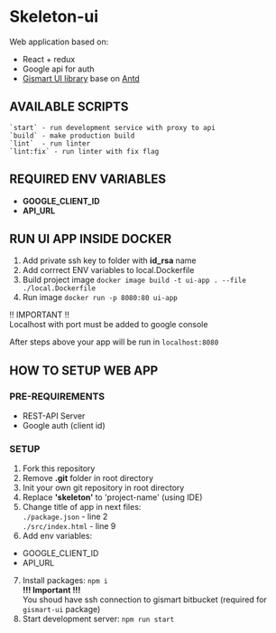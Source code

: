 # Skeleton-ui  

Web application based on:
* React + redux
* Google api for auth
* [Gismart UI library](https://bitbucket.org/gismart/gismart-ui/) base on [Antd](https://ant.design/)

  
## AVAILABLE SCRIPTS  
  
    `start` - run development service with proxy to api  
    `build` - make production build  
    `lint`  - run linter  
    `lint:fix` - run linter with fix flag  
  
## REQUIRED ENV VARIABLES  
  
* **GOOGLE_CLIENT_ID**  
* **API_URL**  
  
## RUN UI APP INSIDE DOCKER
  
1) Add private ssh key to folder with **id_rsa** name  
2) Add corrrect ENV variables to local.Dockerfile  
3) Build project image `docker image build -t ui-app . --file  ./local.Dockerfile`  
4) Run image `docker run -p 8080:80 ui-app`  
  
!! IMPORTANT !!  
Localhost with port must be added to google console  
  
After steps above your app will be run in `localhost:8080`  
  
## HOW TO SETUP WEB APP

### PRE-REQUIREMENTS
* REST-API Server  
* Google auth (client id)  

### SETUP  
1) Fork this repository  
2) Remove **.git** folder in root directory  
3) Init your own git repository in root directory  
4) Replace **'skeleton'** to 'project-name' (using IDE)  
5) Change title of app in next files:  
  `./package.json`   - line 2  
  `./src/index.html` - line 9  
6) Add env variables:
  * GOOGLE_CLIENT_ID  
  * API_URL  
7) Install packages: `npm i`  
  **!!! Important !!!**  
  You shoud have ssh connection to gismart bitbucket (required for `gismart-ui` package)  
8) Start development server: `npm run start`  

